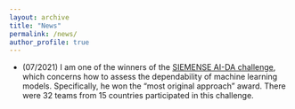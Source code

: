 ```yaml
---
layout: archive
title: "News"
permalink: /news/
author_profile: true
---
```

- (07/2021) I am one of the winners of the [SIEMENSE AI-DA challenge](https://ecosystem.siemens.com/topic/detail/default/33), which concerns how to assess the dependability of machine learning models. Specifically, he won the “most original approach” award. There were 32 teams from 15 countries participated in this challenge.
